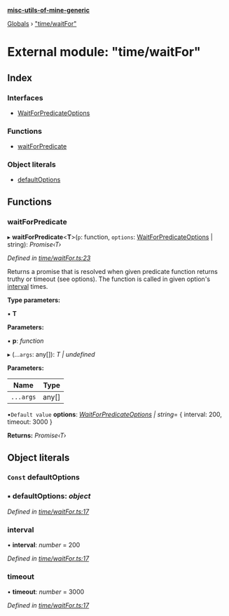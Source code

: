 **[misc-utils-of-mine-generic](../README.md)**

[Globals](../globals.md) › ["time/waitFor"](_time_waitfor_.md)

# External module: "time/waitFor"

## Index

### Interfaces

* [WaitForPredicateOptions](../interfaces/_time_waitfor_.waitforpredicateoptions.md)

### Functions

* [waitForPredicate](_time_waitfor_.md#waitforpredicate)

### Object literals

* [defaultOptions](_time_waitfor_.md#const-defaultoptions)

## Functions

###  waitForPredicate

▸ **waitForPredicate**<**T**>(`p`: function, `options`: [WaitForPredicateOptions](../interfaces/_time_waitfor_.waitforpredicateoptions.md) | string): *Promise‹T›*

*Defined in [time/waitFor.ts:23](https://github.com/cancerberoSgx/misc-utils-of-mine/blob/cde2372/misc-utils-of-mine-generic/src/time/waitFor.ts#L23)*

Returns a promise that is resolved when given predicate function returns truthy or
timeout (see options). The function is called in given option's [interval](../interfaces/_time_waitfor_.waitforpredicateoptions.md#optional-interval) times.

**Type parameters:**

▪ **T**

**Parameters:**

▪ **p**: *function*

▸ (...`args`: any[]): *T | undefined*

**Parameters:**

Name | Type |
------ | ------ |
`...args` | any[] |

▪`Default value`  **options**: *[WaitForPredicateOptions](../interfaces/_time_waitfor_.waitforpredicateoptions.md) | string*=  { interval: 200, timeout: 3000 }

**Returns:** *Promise‹T›*

## Object literals

### `Const` defaultOptions

### ▪ **defaultOptions**: *object*

*Defined in [time/waitFor.ts:17](https://github.com/cancerberoSgx/misc-utils-of-mine/blob/cde2372/misc-utils-of-mine-generic/src/time/waitFor.ts#L17)*

###  interval

• **interval**: *number* = 200

*Defined in [time/waitFor.ts:17](https://github.com/cancerberoSgx/misc-utils-of-mine/blob/cde2372/misc-utils-of-mine-generic/src/time/waitFor.ts#L17)*

###  timeout

• **timeout**: *number* = 3000

*Defined in [time/waitFor.ts:17](https://github.com/cancerberoSgx/misc-utils-of-mine/blob/cde2372/misc-utils-of-mine-generic/src/time/waitFor.ts#L17)*
